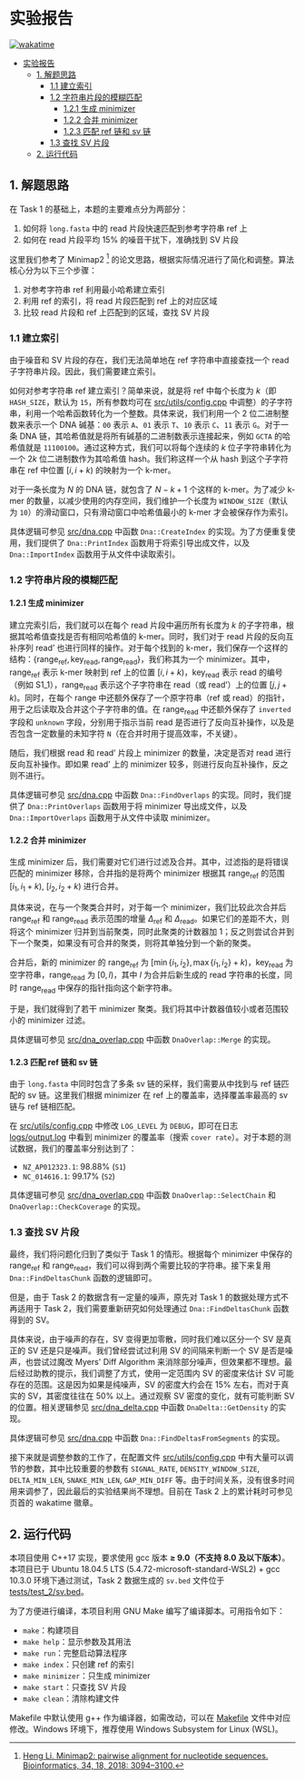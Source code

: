 # 实验报告

[![wakatime](https://wakatime.com/badge/github/hakula139/dna-error-detection.svg)](https://wakatime.com/badge/github/hakula139/dna-error-detection)

- [实验报告](#实验报告)
  - [1. 解题思路](#1-解题思路)
    - [1.1 建立索引](#11-建立索引)
    - [1.2 字符串片段的模糊匹配](#12-字符串片段的模糊匹配)
      - [1.2.1 生成 minimizer](#121-生成-minimizer)
      - [1.2.2 合并 minimizer](#122-合并-minimizer)
      - [1.2.3 匹配 ref 链和 sv 链](#123-匹配-ref-链和-sv-链)
    - [1.3 查找 SV 片段](#13-查找-sv-片段)
  - [2. 运行代码](#2-运行代码)

## 1. 解题思路

在 Task 1 的基础上，本题的主要难点分为两部分：

1. 如何将 `long.fasta` 中的 $\textrm{read}$ 片段快速匹配到参考字符串 $\textrm{ref}$ 上
2. 如何在 $\textrm{read}$ 片段平均 $15\%$ 的噪音干扰下，准确找到 SV 片段

这里我们参考了 Minimap2 [^1] 的论文思路，根据实际情况进行了简化和调整。算法核心分为以下三个步骤：

1. 对参考字符串 $\textrm{ref}$ 利用最小哈希建立索引
2. 利用 $\textrm{ref}$ 的索引，将 $\textrm{read}$ 片段匹配到 $\textrm{ref}$ 上的对应区域
3. 比较 $\textrm{read}$ 片段和 $\textrm{ref}$ 上匹配到的区域，查找 SV 片段

### 1.1 建立索引

由于噪音和 SV 片段的存在，我们无法简单地在 $\textrm{ref}$ 字符串中直接查找一个 $\textrm{read}$ 子字符串片段。因此，我们需要建立索引。

如何对参考字符串 $\textrm{ref}$ 建立索引？简单来说，就是将 $\textrm{ref}$ 中每个长度为 $k$（即 `HASH_SIZE`，默认为 `15`，所有参数均可在 [src/utils/config.cpp](../src/utils/config.cpp) 中调整）的子字符串，利用一个哈希函数转化为一个整数。具体来说，我们利用一个 2 位二进制整数来表示一个 DNA 碱基：`00` 表示 `A`、`01` 表示 `T`、`10` 表示 `C`、`11` 表示 `G`。对于一条 DNA 链，其哈希值就是将所有碱基的二进制数表示连接起来，例如 `GCTA` 的哈希值就是 `11100100`。通过这种方式，我们可以将每个连续的 $k$ 位子字符串转化为一个 $2k$ 位二进制数作为其哈希值 $\textrm{hash}$。我们称这样一个从 $\textrm{hash}$ 到这个子字符串在 $\textrm{ref}$ 中位置 $[i, i+k)$ 的映射为一个 $\textrm{k-mer}$。

对于一条长度为 $N$ 的 DNA 链，就包含了 $N-k+1$ 个这样的 $\textrm{k-mer}$。为了减少 $\textrm{k-mer}$ 的数量，以减少使用的内存空间，我们维护一个长度为 `WINDOW_SIZE`（默认为 `10`）的滑动窗口，只有滑动窗口中哈希值最小的 $\textrm{k-mer}$ 才会被保存作为索引。

具体逻辑可参见 [src/dna.cpp](../src/dna.cpp) 中函数 `Dna::CreateIndex` 的实现。为了方便重复使用，我们提供了 `Dna::PrintIndex` 函数用于将索引导出成文件，以及 `Dna::ImportIndex` 函数用于从文件中读取索引。

### 1.2 字符串片段的模糊匹配

#### 1.2.1 生成 minimizer

建立完索引后，我们就可以在每个 $\textrm{read}$ 片段中遍历所有长度为 $k$ 的子字符串，根据其哈希值查找是否有相同哈希值的 $\textrm{k-mer}$。同时，我们对于 $\textrm{read}$ 片段的反向互补序列 $\textrm{read'}$ 也进行同样的操作。对于每个找到的 $\textrm{k-mer}$，我们保存一个这样的结构：$\{ \textrm{range}_\textrm{ref},\,\textrm{key}_\textrm{read},\,\textrm{range}_\textrm{read} \}$，我们称其为一个 $\textrm{minimizer}$。其中，$\textrm{range}_\textrm{ref}$ 表示 $\textrm{k-mer}$ 映射到 $\textrm{ref}$ 上的位置 $[i, i+k)$，$\textrm{key}_\textrm{read}$ 表示 $\textrm{read}$ 的编号（例如 $\textrm{S1_1}$），$\textrm{range}_\textrm{read}$ 表示这个子字符串在 $\textrm{read}$（或 $\textrm{read'}$）上的位置 $[j, j+k)$。同时，在每个 $\textrm{range}$ 中还额外保存了一个原字符串（$\textrm{ref}$ 或 $\textrm{read}$）的指针，用于之后读取及合并这个子字符串的值。在 $\textrm{range}_\textrm{read}$ 中还额外保存了 `inverted` 字段和 `unknown` 字段，分别用于指示当前 $\textrm{read}$ 是否进行了反向互补操作，以及是否包含一定数量的未知字符 `N`（在合并时用于提高效率，不关键）。

随后，我们根据 $\textrm{read}$ 和 $\textrm{read'}$ 片段上 $\textrm{minimizer}$ 的数量，决定是否对 $\textrm{read}$ 进行反向互补操作。即如果 $\textrm{read'}$ 上的 $\textrm{minimizer}$ 较多，则进行反向互补操作，反之则不进行。

具体逻辑可参见 [src/dna.cpp](../src/dna.cpp) 中函数 `Dna::FindOverlaps` 的实现。同时，我们提供了 `Dna::PrintOverlaps` 函数用于将 $\textrm{minimizer}$ 导出成文件，以及 `Dna::ImportOverlaps` 函数用于从文件中读取 $\textrm{minimizer}$。

#### 1.2.2 合并 minimizer

生成 $\textrm{minimizer}$ 后，我们需要对它们进行过滤及合并。其中，过滤指的是将错误匹配的 $\textrm{minimizer}$ 移除，合并指的是将两个 $\textrm{minimizer}$ 根据其 $\textrm{range}_\textrm{ref}$ 的范围 $[i_1, i_1+k)$, $[i_2, i_2+k)$ 进行合并。

具体来说，在与一个聚类合并时，对于每一个 $\textrm{minimizer}$，我们比较此次合并后 $\textrm{range}_\textrm{ref}$ 和 $\textrm{range}_\textrm{read}$ 表示范围的增量 $\Delta_\textrm{ref}$ 和 $\Delta_\textrm{read}$。如果它们的差距不大，则将这个 $\textrm{minimizer}$ 归并到当前聚类，同时此聚类的计数器加 1；反之则尝试合并到下一个聚类，如果没有可合并的聚类，则将其单独分到一个新的聚类。

合并后，新的 $\textrm{minimizer}$ 的 $\textrm{range}_\textrm{ref}$ 为 $[\min\{i_1, i_2\}, \max\{i_1, i_2\} + k)$，$\textrm{key}_\textrm{read}$ 为空字符串，$\textrm{range}_\textrm{read}$ 为 $[0, l)$，其中 $l$ 为合并后新生成的 $\textrm{read}$ 字符串的长度，同时 $\textrm{range}_\textrm{read}$ 中保存的指针指向这个新字符串。

于是，我们就得到了若干 $\textrm{minimizer}$ 聚类。我们将其中计数器值较小或者范围较小的 $\textrm{minimizer}$ 过滤。

具体逻辑可参见 [src/dna_overlap.cpp](../src/dna_overlap.cpp) 中函数 `DnaOverlap::Merge` 的实现。

#### 1.2.3 匹配 ref 链和 sv 链

由于 `long.fasta` 中同时包含了多条 $\textrm{sv}$ 链的采样，我们需要从中找到与 $\textrm{ref}$ 链匹配的 $\textrm{sv}$ 链。这里我们根据 $\textrm{minimizer}$ 在 $\textrm{ref}$ 上的覆盖率，选择覆盖率最高的 $\textrm{sv}$ 链与 $\textrm{ref}$ 链相匹配。

在 [src/utils/config.cpp](../src/utils/config.cpp) 中修改 `LOG_LEVEL` 为 `DEBUG`，即可在日志 [logs/output.log](../logs/output.log) 中看到 $\textrm{minimizer}$ 的覆盖率（搜索 `cover rate`）。对于本题的测试数据，我们的覆盖率分别达到了：

- `NZ_AP012323.1`: $98.88\%$ (`S1`)
- `NC_014616.1`: $99.17\%$ (`S2`)

具体逻辑可参见 [src/dna_overlap.cpp](../src/dna_overlap.cpp) 中函数 `DnaOverlap::SelectChain` 和 `DnaOverlap::CheckCoverage` 的实现。

### 1.3 查找 SV 片段

最终，我们将问题化归到了类似于 Task 1 的情形。根据每个 $\textrm{minimizer}$ 中保存的 $\textrm{range}_\textrm{ref}$ 和 $\textrm{range}_\textrm{read}$，我们可以得到两个需要比较的字符串。接下来复用 `Dna::FindDeltasChunk` 函数的逻辑即可。

但是，由于 Task 2 的数据含有一定量的噪声，原先对 Task 1 的数据处理方式不再适用于 Task 2，我们需要重新研究如何处理通过 `Dna::FindDeltasChunk` 函数得到的 SV。

具体来说，由于噪声的存在，SV 变得更加零散，同时我们难以区分一个 SV 是真正的 SV 还是只是噪声。我们曾经尝试过利用 SV 的间隔来判断一个 SV 是否是噪声，也尝试过魔改 Myers' Diff Algorithm 来消除部分噪声，但效果都不理想。最后经过助教的提示，我们调整了方式，使用一定范围内 SV 的密度来估计 SV 可能存在的范围。这是因为如果是纯噪声，SV 的密度大约会在 $15\%$ 左右，而对于真实的 SV，其密度往往在 $50\%$ 以上。通过观察 SV 密度的变化，就有可能判断 SV 的位置。相关逻辑参见 [src/dna_delta.cpp](../src/dna_delta.cpp) 中函数 `DnaDelta::GetDensity` 的实现。

具体逻辑可参见 [src/dna.cpp](../src/dna.cpp) 中函数 `Dna::FindDeltasFromSegments` 的实现。

接下来就是调整参数的工作了，在配置文件 [src/utils/config.cpp](../src/utils/config.cpp) 中有大量可以调节的参数，其中比较重要的参数有 `SIGNAL_RATE`, `DENSITY_WINDOW_SIZE`, `DELTA_MIN_LEN`, `SNAKE_MIN_LEN`, `GAP_MIN_DIFF` 等。由于时间关系，没有很多时间用来调参了，因此最后的实验结果尚不理想。目前在 Task 2 上的累计耗时可参见页首的 wakatime 徽章。

## 2. 运行代码

本项目使用 C++17 实现，要求使用 gcc 版本 **≥ 9.0（不支持 8.0 及以下版本）**。本项目已于 Ubuntu 18.04.5 LTS (5.4.72-microsoft-standard-WSL2) + gcc 10.3.0 环境下通过测试，Task 2 数据生成的 `sv.bed` 文件位于 [tests/test_2/sv.bed](../tests/test_2/sv.bed)。

为了方便进行编译，本项目利用 GNU Make 编写了编译脚本。可用指令如下：

- `make`：构建项目
- `make help`：显示参数及其用法
- `make run`：完整启动算法程序
- `make index`：只创建 $\textrm{ref}$ 的索引
- `make minimizer`：只生成 $\textrm{minimizer}$
- `make start`：只查找 SV 片段
- `make clean`：清除构建文件

Makefile 中默认使用 g++ 作为编译器，如需改动，可以在 [Makefile](../Makefile) 文件中对应修改。Windows 环境下，推荐使用 Windows Subsystem for Linux (WSL)。

[^1]: [Heng Li. Minimap2: pairwise alignment for nucleotide sequences. Bioinformatics, 34, 18, 2018: 3094–3100.](https://doi.org/10.1093/bioinformatics/bty191)
